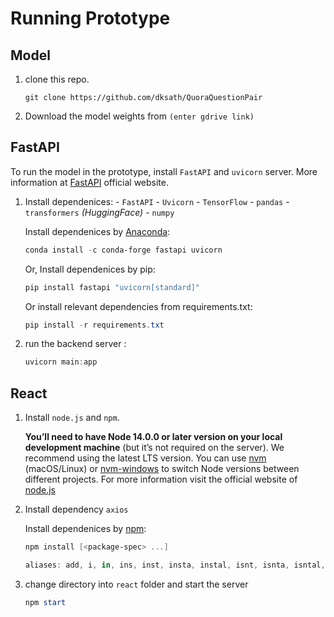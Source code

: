 # Running Prototype

## Model
1. clone this repo.
    ```
    git clone https://github.com/dksath/QuoraQuestionPair
    ```

2. Download the model weights from `(enter gdrive link)`


## FastAPI
To run the model in the prototype, install `FastAPI` and `uvicorn` server. More information at [FastAPI](https://fastapi.tiangolo.com/) official website.

1. Install dependenices:
       - `FastAPI`
       - `Uvicorn`
       - `TensorFlow`
       - `pandas`
       - `transformers` *(HuggingFace)*
       - `numpy`
    
    Install dependenices by [Anaconda](https://conda.io/projects/conda/en/latest/user-guide/install/index.html):
    ```powershell
    conda install -c conda-forge fastapi uvicorn

    ```    
    Or, Install dependenices by pip:
    
    ```powershell
    pip install fastapi "uvicorn[standard]"

    ```
    Or install relevant dependencies from requirements.txt:
    ```powershell
    pip install -r requirements.txt
    ```

2. run the backend server :
    ```powershell
    uvicorn main:app 
    ```

## React
1. Install `node.js` and `npm`.

    **You’ll need to have Node 14.0.0 or later version on your local development machine** (but it’s not required on the server). We recommend using the latest LTS version. You can use [nvm](https://github.com/creationix/nvm#installation) (macOS/Linux) or [nvm-windows](https://github.com/coreybutler/nvm-windows#node-version-manager-nvm-for-windows) to switch Node versions between different projects. For more information visit the official website of [node.js](https://docs.npmjs.com/downloading-and-installing-node-js-and-npm)

2. Install dependency `axios`
   
    Install dependenices by [npm](https://docs.npmjs.com/cli/v8/commands/npm-install):
    
    ```powershell
    npm install [<package-spec> ...]

    aliases: add, i, in, ins, inst, insta, instal, isnt, isnta, isntal, isntall
    ``` 
3. change directory into `react` folder and start the server

    ```powershell
    npm start
    ``` 